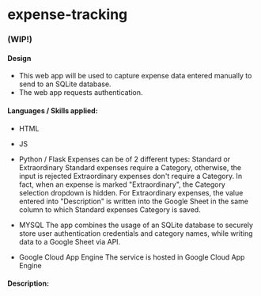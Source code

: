 # expense-tracking
### (WIP!)

#### Design
* This web app will be used to capture expense data entered manually to send to an SQLite database.
* The web app requests authentication.

#### Languages / Skills applied:
* HTML
* JS
* Python / Flask
Expenses can be of 2 different types: Standard or Extraordinary
Standard expenses require a Category, otherwise, the input is rejected
Extraordinary expenses don't require a Category. In fact, when an expense is marked "Extraordinary", the Category selection
dropdown is hidden. For Extraordinary expenses, the value entered into "Description" is written into the Google Sheet in the
same column to which Standard expenses Category is saved.

* MYSQL
The app combines the usage of an SQLite database to securely store user authentication credentials and category names,
while writing data to a Google Sheet via API.

* Google Cloud App Engine
The service is hosted in Google Cloud App Engine



#### Description:



